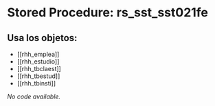 # Stored Procedure: rs_sst_sst021fe

## Usa los objetos:
- [[rhh_emplea]]
- [[rhh_estudio]]
- [[rhh_tbclaest]]
- [[rhh_tbestud]]
- [[rhh_tbinsti]]

*No code available.*
